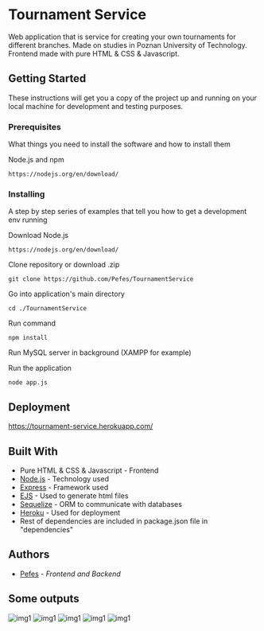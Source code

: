 # Tournament Service

Web application that is service for creating your own tournaments for different branches. Made on studies in Poznan University of Technology. Frontend made with pure HTML & CSS & Javascript.

## Getting Started

These instructions will get you a copy of the project up and running on your local machine for development and testing purposes.

### Prerequisites

What things you need to install the software and how to install them

Node.js and npm

```
https://nodejs.org/en/download/
```

### Installing

A step by step series of examples that tell you how to get a development env running

Download Node.js

```
https://nodejs.org/en/download/
```

Clone repository or download .zip

```
git clone https://github.com/Pefes/TournamentService
```

Go into application's main directory

```
cd ./TournamentService
```

Run command

```
npm install
```

Run MySQL server in background (XAMPP for example)

Run the application

```
node app.js
```


## Deployment

https://tournament-service.herokuapp.com/

## Built With

* Pure HTML & CSS & Javascript - Frontend
* [Node.js](https://nodejs.org/en/docs/) - Technology used
* [Express](https://expressjs.com/en/api.html) - Framework used
* [EJS](https://ejs.co/#docs) - Used to generate html files
* [Sequelize](https://sequelize.org/) - ORM to communicate with databases
* [Heroku](https://heroku.com/) - Used for deployment
* Rest of dependencies are included in package.json file in "dependencies"

## Authors

* [Pefes](https://github.com/Pefes) - *Frontend and Backend* 

## Some outputs

![img1](https://imgur.com/TMNiCIu.png)
![img1](https://imgur.com/ooetwrz.png)
![img1](https://imgur.com/uXjpVm8.png)
![img1](https://imgur.com/k8vwUDj.png)
![img1](https://imgur.com/o3wzluL.png)
